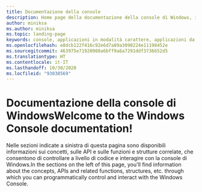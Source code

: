 ```yaml
---
title: Documentazione della console
description: Home page della documentazione della console di Windows, in cui viene spiegato come è possibile controllare a livello di codice e interagire con la console di Windows.
author: miniksa
ms.author: miniksa
ms.topic: landing-page
keywords: console, applicazioni in modalità carattere, applicazioni da riga di comando, applicazioni di terminale, api della console
ms.openlocfilehash: e8dcb122f416c92e6d7a89a3090224e11198452e
ms.sourcegitcommit: 463975e71920908a6bff9a6a7291ddf3736652d5
ms.translationtype: HT
ms.contentlocale: it-IT
ms.lasthandoff: 10/30/2020
ms.locfileid: "93038569"
---
```

# <a name="welcome-to-the-windows-console-documentation"></a><span data-ttu-id="8b63e-104">Documentazione della console di Windows</span><span class="sxs-lookup"><span data-stu-id="8b63e-104">Welcome to the Windows Console documentation!</span></span>

<span data-ttu-id="8b63e-105">Nelle sezioni indicate a sinistra di questa pagina sono disponibili informazioni sui concetti, sulle API e sulle funzioni e strutture correlate, che consentono di controllare a livello di codice e interagire con la console di Windows.</span><span class="sxs-lookup"><span data-stu-id="8b63e-105">In the sections on the left of this page, you'll find information about the concepts, APIs and related functions, structures, etc. through which you can programmatically control and interact with the Windows Console.</span></span>
